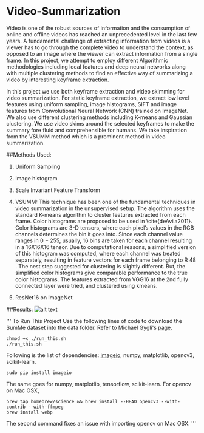 # Video-Summarization
Video is one of the robust sources of information and the consumption of online and offline videos has reached an unprecedented level in the last few years. A fundamental challenge of extracting information from videos is a viewer has to go through the complete video to understand the context, as opposed to an image where the viewer can extract information from a single frame. In this project, we attempt to employ different Algorithmic methodologies including local features and deep neural networks along with multiple clustering methods to find an effective way of summarizing a video by interesting keyframe extraction. 

In this project we use both keyframe extraction and video skimming for video summarization. For static keyframe extraction, we extract low level features using uniform sampling, image histograms, SIFT and image features from Convolutional Neural Network (CNN) trained on ImageNet. We also use different clustering methods including K-means and Gaussian clustering. We use video skims around the selected keyframes to make the summary fore fluid and comprehensible for humans. We take inspiration from the VSUMM method which is a prominent method in video summarization.

##Methods Used:
1. Uniform Sampling
2. Image histogram
3. Scale Invariant Feature Transform
4. VSUMM:
This technique has been one of the fundamental techniques in video summarization in the unsupervised setup. The algorithm uses the standard K-means algorithm to cluster features extracted from each frame. Color histograms are proposed to be used in \cite{deAvila2011}. Color histograms are 3-D tensors, where each pixel’s values in the RGB channels determines the bin it goes into. Since each channel value ranges in 0 − 255, usually, 16 bins are taken for each channel resulting in a 16X16X16 tensor. Due to computational reasons, a simplified version of this histogram was computed, where each channel was treated separately, resulting in feature vectors for each frame belonging to R 48 . The nest step suggested for clustering is slightly different. But, the simplified color histograms give comparable performance to the true color histograms. The features extracted from VGG16 at the 2nd fully connected layer were tried, and clustered using kmeans.

5. ResNet16 on ImageNet

##Results:
![alt text](https://raw.githubusercontent.com/shruti-jadon/Video-Summarization/edit/master/image.png)

'''
To Run This Project
Use the following lines of code to download the SumMe dataset into the data folder. Refer to Michael Gygli's [page](https://people.ee.ethz.ch/~gyglim/vsum/).

```
chmod +x ./run_this.sh
./run_this.sh
```

Following is the list of dependencies: [imageio](https://imageio.github.io/), numpy, matplotlib, opencv3, scikit-learn. 
```
sudo pip install imageio
```
The same goes for numpy, matplotlib, tensorflow, scikit-learn. For opencv on Mac OSX,
```
brew tap homebrew/science && brew install --HEAD opencv3 --with-contrib --with-ffmpeg
brew install webp
```
The second command fixes an issue with importing opencv on Mac OSX.
'''
